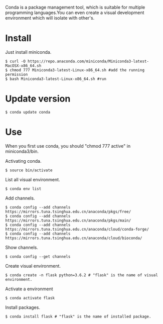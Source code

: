 Conda is a package management tool, which is suitable for multiple programming languages.You can even create a visual development environment which will isolate with other's.

# Install

Just install miniconda.

```shell
$ curl -O https://repo.anaconda.com/miniconda/Miniconda3-latest-MacOSX-x86_64.sh
$ chmod 777 Miniconda3-latest-Linux-x86_64.sh #add the running permission
$ bash Miniconda3-latest-Linux-x86_64.sh #run
```

# Update version

``` shell
$ conda update conda
```



# Use

When you first use conda, you should "chmod 777 active" in miniconda3/bin.

Activating conda.

``` shell
$ source bin/activate
```

List all visual environment.

``` shell
$ conda env list
```

Add channels.

``` shell
$ conda config --add channels https://mirrors.tuna.tsinghua.edu.cn/anaconda/pkgs/free/
$ conda config --add channels https://mirrors.tuna.tsinghua.edu.cn/anaconda/pkgs/main/
$ conda config --add channels https://mirrors.tuna.tsinghua.edu.cn/anaconda/cloud/conda-forge/
$ conda config --add channels https://mirrors.tuna.tsinghua.edu.cn/anaconda/cloud/bioconda/
```

Show channels.

``` shell 
$ conda config --get channels
```

Create visual environment.

``` shell
$ conda create -n flask python=3.6.2 # "flask" is the name of visual environment.
```

Activate a environment

``` shell
$ conda activate flask
```

Install packages.

``` shell
$ conda install flask # "flask" is the name of installed package.
```


